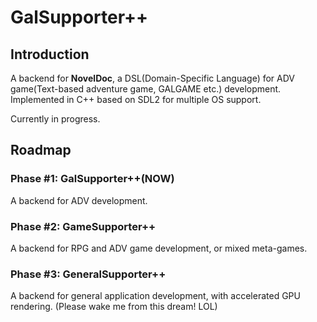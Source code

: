 # GalSupporter++

## Introduction

A backend for **NovelDoc**, a DSL(Domain-Specific Language) for 
ADV game(Text-based adventure game, GALGAME etc.) development.
Implemented in C++ based on SDL2 for multiple OS support.

Currently in progress.

## Roadmap

### Phase #1: GalSupporter++(NOW)
A backend for ADV development.

### Phase #2: GameSupporter++
A backend for RPG and ADV game development, or mixed meta-games.

### Phase #3: GeneralSupporter++
A backend for general application development, 
with accelerated GPU rendering. (Please wake me from this dream! LOL)
